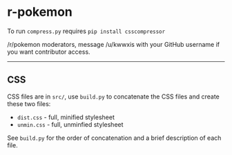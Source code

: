 # r-pokemon
To run `compress.py` requires `pip install csscompressor`

/r/pokemon moderators, message /u/kwwxis with your GitHub username if you want contributor access.

---

## CSS

CSS files are in `src/`, use `build.py` to concatenate the CSS files and create these two files:

  - `dist.css` - full, minified stylesheet
  - `unmin.css` - full, unminfied stylesheet

See `build.py` for the order of concatenation and a brief description of each file.